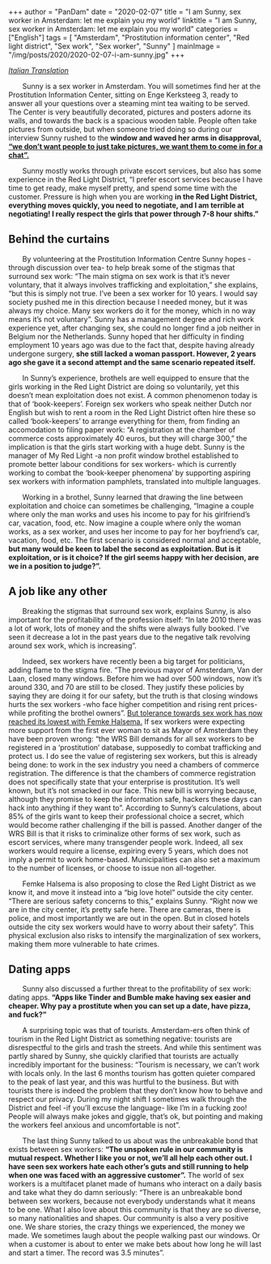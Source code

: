 +++
author = "PanDam"
date = "2020-02-07"
title = "I am Sunny, sex worker in Amsterdam: let me explain you my world"
linktitle = "I am Sunny, sex worker in Amsterdam: let me explain you my world"
categories = ["English"]
tags = [
    "Amsterdam",
    "Prostitution information center",
    "Red light district",
    "Sex work",
    "Sex worker",
    "Sunny"
]
mainImage = "/img/posts/2020/2020-02-07-i-am-sunny.jpg"
+++

_[Italian Translation](../2020-02-07-i-am-sunny-it/)_

&nbsp;&nbsp;&nbsp;&nbsp;&nbsp;&nbsp; Sunny is a sex worker in Amsterdam. You will sometimes find her at the Prostitution Information Center, sitting on Enge Kerksteeg 3, ready to answer all your questions over a steaming mint tea waiting to be served. The Center is very beautifully decorated, pictures and posters adorne its walls, and towards the back is a spacious wooden table. People often take pictures from outside, but when someone tried doing so during our interview Sunny rushed to the **window and waved her arms in disapproval, [“we don’t want people to just take pictures, we want them to come in for a chat”.](https://www.31mag.nl/dutch-cities-sex-worker-advocates-raise-concerns-over-proposed-law/)**

&nbsp;&nbsp;&nbsp;&nbsp;&nbsp;&nbsp; Sunny mostly works through private escort services, but also has some experience in the Red Light District, “I prefer escort services because I have time to get ready, make myself pretty, and spend some time with the customer. Pressure is high when you are working **in the Red Light District, everything moves quickly, you need to negotiate, and I am terrible at negotiating! I really respect the girls that power through 7-8 hour shifts.”**



## Behind the curtains

&nbsp;&nbsp;&nbsp;&nbsp;&nbsp;&nbsp; By volunteering at the Prostitution Information Centre Sunny hopes -through discussion over tea- to help break some of the stigmas that surround sex work: “The main stigma on sex work is that it’s never voluntary, that it always involves trafficking and exploitation,” she explains, “but this is simply not true. I’ve been a sex worker for 10 years. I would say society pushed me in this direction because I needed money, but it was always my choice. Many sex workers do it for the money, which in no way means it’s not voluntary”. Sunny has a management degree and rich work experience yet, after changing sex, she could no longer find a job neither in Belgium nor the Netherlands. Sunny hoped that her difficulty in finding employment 10 years ago was due to the fact that, despite having already undergone surgery, **she still lacked a woman passport. However, 2 years ago she gave it a second attempt and the same scenario repeated itself.**

&nbsp;&nbsp;&nbsp;&nbsp;&nbsp;&nbsp; In Sunny’s experience, brothels are well equipped to ensure that the girls working in the Red Light District are doing so voluntarily, yet this doesn’t mean exploitation does not exist. A common phenomenon today is that of ‘book-keepers’. Foreign sex workers who speak neither Dutch nor English but wish to rent a room in the Red Light District often hire these so called ‘book-keepers’ to arrange everything for them, from finding an accomodation to filing paper work: “A registration at the chamber of commerce costs approximately 40 euros, but they will charge 300,” the implication is that the girls start working with a huge debt. Sunny is the manager of My Red Light -a non profit window brothel established to promote better labour conditions for sex workers- which is currently working to combat the ‘book-keeper phenomena’ by supporting aspiring sex workers with information pamphlets, translated into multiple languages.

&nbsp;&nbsp;&nbsp;&nbsp;&nbsp;&nbsp; Working in a brothel, Sunny learned that drawing the line between exploitation and choice can sometimes be challenging, “Imagine a couple where only the man works and uses his income to pay for his girlfriend’s car, vacation, food, etc. Now imagine a couple where only the woman works, as a sex worker, and uses her income to pay for her boyfriend’s car, vacation, food, etc. The first scenario is considered normal and acceptable, **but many would be keen to label the second as exploitation. But is it exploitation, or is it choice? If the girl seems happy with her decision, are we in a position to judge?”.**



## A job like any other

&nbsp;&nbsp;&nbsp;&nbsp;&nbsp;&nbsp; Breaking the stigmas that surround sex work, explains Sunny, is also important for the profitability of the profession itself: “In late 2010 there was a lot of work, lots of money and the shifts were always fully booked. I’ve seen it decrease a lot in the past years due to the negative talk revolving around sex work, which is increasing”.

&nbsp;&nbsp;&nbsp;&nbsp;&nbsp;&nbsp; Indeed, sex workers have recently been a big target for politicians, adding flame to the stigma fire. “The previous mayor of Amsterdam, Van der Laan, closed many windows. Before him we had over 500 windows, now it’s around 330, and 70 are still to be closed. They justify these policies by saying they are doing it for our safety, but the truth is that closing windows hurts the sex workers -who face higher competition and rising rent prices- while profiting the brothel owners”. [But tolerance towards sex work has now reached its lowest with Femke Halsema.](https://www.parool.nl/amsterdam/halsema-oppert-sekscentrum-als-alternatief-voor-de-wallen~b21f2679/?referer=https%3A%2F%2Fwww.google.com%2F) If sex workers were expecting more support from the first ever woman to sit as Mayor of Amsterdam they have been proven wrong: “the WRS Bill demands for all sex workers to be registered in a ‘prostitution’ database, supposedly to combat trafficking and protect us. I do see the value of registering sex workers, but this is already being done: to work in the sex industry you need a chambers of commerce registration. The difference is that the chambers of commerce registration does not specifically state that your enterprise is prostitution. It’s well known, but it’s not smacked in our face. This new bill is worrying because, although they promise to keep the information safe, hackers these days can hack into anything if they want to”. According to Sunny’s calculations, about 85% of the girls want to keep their professional choice a secret, which would become rather challenging if the bill is passed. Another danger of the WRS Bill is that it risks to criminalize other forms of sex work, such as escort services, where many transgender people work. Indeed, all sex workers would require a license, expiring every 5 years, which does not imply a permit to work home-based. Municipalities can also set a maximum to the number of licenses, or choose to issue non all-together.

&nbsp;&nbsp;&nbsp;&nbsp;&nbsp;&nbsp; Femke Halsema is also proposing to close the Red Light District as we know it, and move it instead into a “big love hotel” outside the city center. “There are serious safety concerns to this,” explains Sunny. “Right now we are in the city center, it’s pretty safe here. There are cameras, there is police, and most importantly we are out in the open. But in closed hotels outside the city sex workers would have to worry about their safety”. This physical exclusion also risks to intensify the marginalization of sex workers, making them more vulnerable to hate crimes.


## Dating apps

&nbsp;&nbsp;&nbsp;&nbsp;&nbsp;&nbsp; Sunny also discussed a further threat to the profitability of sex work: dating apps. **“Apps like Tinder and Bumble make having sex easier and cheaper. Why pay a prostitute when you can set up a date, have pizza, and fuck?”**

&nbsp;&nbsp;&nbsp;&nbsp;&nbsp;&nbsp; A surprising topic was that of tourists. Amsterdam-ers often think of tourism in the Red Light District as something negative: tourists are disrespectful to the girls and trash the streets. And while this sentiment was partly shared by Sunny, she quickly clarified that tourists are actually incredibly important for the business: “Tourism is necessary, we can’t work with locals only. In the last 6 months tourism has gotten quieter compared to the peak of last year, and this was hurtful to the business. But with tourists there is indeed the problem that they don’t know how to behave and respect our privacy. During my night shift I sometimes walk through the District and feel -if you’ll excuse the language- like I’m in a fucking zoo! People will always make jokes and giggle, that’s ok, but pointing and making the workers feel anxious and uncomfortable is not”.

&nbsp;&nbsp;&nbsp;&nbsp;&nbsp;&nbsp; The last thing Sunny talked to us about was the unbreakable bond that exists between sex workers: **“The unspoken rule in our community is mutual respect. Whether I like you or not, we’ll all help each other out. I have seen sex workers hate each other’s guts and still running to help when one was faced with an aggressive customer”.** The world of sex workers is a multifacet planet made of humans who interact on a daily basis and take what they do damn seriously: “There is an unbreakable bond between sex workers, because not everybody understands what it means to be one. What I also love about this community is that they are so diverse, so many nationalities and shapes. Our community is also a very positive one. We share stories, the crazy things we experienced, the money we made. We sometimes laugh about the people walking past our windows. Or when a customer is about to enter we make bets about how long he will last and start a timer. The record was 3.5 minutes”.